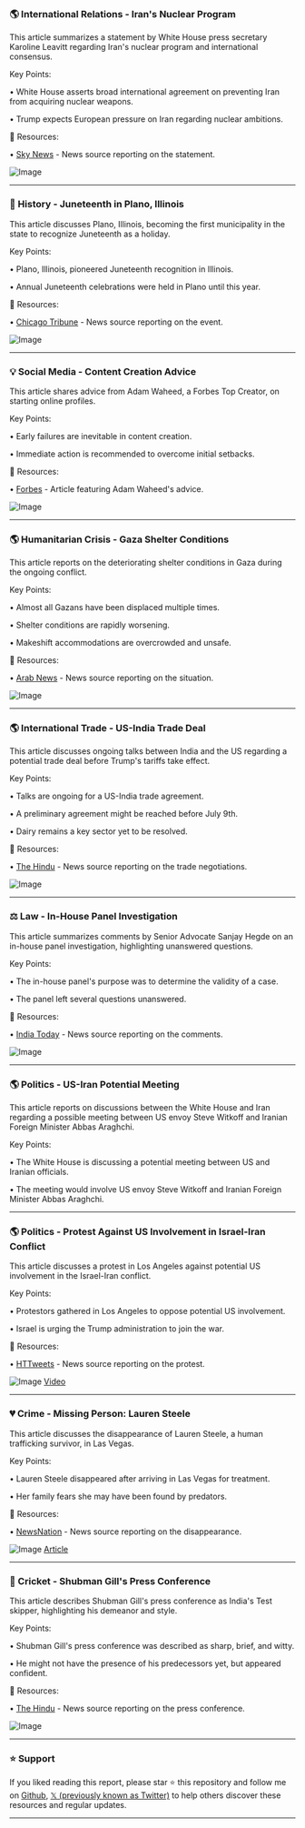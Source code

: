 ### 🌎 International Relations - Iran's Nuclear Program

This article summarizes a statement by White House press secretary Karoline Leavitt regarding Iran's nuclear program and international consensus.

Key Points:

•  White House asserts broad international agreement on preventing Iran from acquiring nuclear weapons.


•  Trump expects European pressure on Iran regarding nuclear ambitions.


🔗 Resources:

• [Sky News](https://x.com/SkyNews) - News source reporting on the statement.

![Image](https://pbs.twimg.com/media/Gt0z7vKWcAArSh5.jpg)


---
### 📅 History - Juneteenth in Plano, Illinois

This article discusses Plano, Illinois, becoming the first municipality in the state to recognize Juneteenth as a holiday.

Key Points:

• Plano, Illinois, pioneered Juneteenth recognition in Illinois.


• Annual Juneteenth celebrations were held in Plano until this year.


🔗 Resources:

• [Chicago Tribune](https://x.com/chicagotribune) - News source reporting on the event.

![Image](https://t.co/2M19SANPhi)


---
### 💡 Social Media - Content Creation Advice

This article shares advice from Adam Waheed, a Forbes Top Creator, on starting online profiles.

Key Points:

• Early failures are inevitable in content creation.


•  Immediate action is recommended to overcome initial setbacks.


🔗 Resources:

• [Forbes](https://forbes.com/sites/stevenbertoni/2025/06/16/forbes-top-creators-2025/?utm_source=TWITTER&utm_medium=social&utm_campaign=forbes…) -  Article featuring Adam Waheed's advice.

![Image](https://pbs.twimg.com/amplify_video_thumb/1934656626453082112/img/Y314wm703-Lt_GYe.jpg)


---
### 🌎 Humanitarian Crisis - Gaza Shelter Conditions

This article reports on the deteriorating shelter conditions in Gaza during the ongoing conflict.

Key Points:

•  Almost all Gazans have been displaced multiple times.


• Shelter conditions are rapidly worsening.


• Makeshift accommodations are overcrowded and unsafe.


🔗 Resources:

• [Arab News](https://x.com/arabnews) - News source reporting on the situation.

![Image](https://pbs.twimg.com/media/Gt0hf_UXEAASd26?format=jpg&name=small)


---
### 🌎 International Trade - US-India Trade Deal

This article discusses ongoing talks between India and the US regarding a potential trade deal before Trump's tariffs take effect.

Key Points:

•  Talks are ongoing for a US-India trade agreement.


• A preliminary agreement might be reached before July 9th.


• Dairy remains a key sector yet to be resolved.


🔗 Resources:

• [The Hindu](https://x.com/the_hindu) - News source reporting on the trade negotiations.

![Image](https://pbs.twimg.com/amplify_video_thumb/1935730573181329408/img/H-vrMM9tbiQFWDGI.jpg)


---
### ⚖️ Law -  In-House Panel Investigation

This article summarizes comments by Senior Advocate Sanjay Hegde on an in-house panel investigation, highlighting unanswered questions.

Key Points:

• The in-house panel's purpose was to determine the validity of a case.


• The panel left several questions unanswered.


🔗 Resources:

• [India Today](https://x.com/IndiaToday) - News source reporting on the comments.

![Image](https://pbs.twimg.com/amplify_video_thumb/1935732316698976256/img/qOiXdjuDguHnaV2t.jpg)


---
### 🌎 Politics - US-Iran Potential Meeting

This article reports on discussions between the White House and Iran regarding a possible meeting between US envoy Steve Witkoff and Iranian Foreign Minister Abbas Araghchi.

Key Points:

•  The White House is discussing a potential meeting between US and Iranian officials.


• The meeting would involve US envoy Steve Witkoff and Iranian Foreign Minister Abbas Araghchi.



---
### 🌎 Politics - Protest Against US Involvement in Israel-Iran Conflict

This article discusses a protest in Los Angeles against potential US involvement in the Israel-Iran conflict.

Key Points:

•  Protestors gathered in Los Angeles to oppose potential US involvement.


•  Israel is urging the Trump administration to join the war.


🔗 Resources:

• [HTTweets](https://x.com/htTweets) - News source reporting on the protest.

![Image](https://pbs.twimg.com/media/Gt0cMpIbgAAuqep.jpg)
[Video](https://youtube.com/watch?v=4_jwzYz-9Vg)


---
### 💔 Crime - Missing Person: Lauren Steele

This article discusses the disappearance of Lauren Steele, a human trafficking survivor, in Las Vegas.

Key Points:

• Lauren Steele disappeared after arriving in Las Vegas for treatment.


• Her family fears she may have been found by predators.


🔗 Resources:

• [NewsNation](https://x.com/NewsNation) - News source reporting on the disappearance.

![Image](https://pbs.twimg.com/amplify_video_thumb/1935728825276534784/img/XySUEnRu4BXSS-S0.jpg)
[Article](https://tinyurl.com/2yh2p8u6)


---
### 🏏 Cricket - Shubman Gill's Press Conference

This article describes Shubman Gill's press conference as India's Test skipper, highlighting his demeanor and style.


Key Points:

• Shubman Gill's press conference was described as sharp, brief, and witty.


•  He might not have the presence of his predecessors yet, but appeared confident.


🔗 Resources:

• [The Hindu](https://x.com/the_hindu) - News source reporting on the press conference.

![Image](https://pbs.twimg.com/media/Gt0YFQnbQAAxrOl?format=jpg&name=small)


---

### ⭐️ Support

If you liked reading this report, please star ⭐️ this repository and follow me on [Github](https://github.com/Drix10), [𝕏 (previously known as Twitter)](https://x.com/DRIX_10_) to help others discover these resources and regular updates.

---